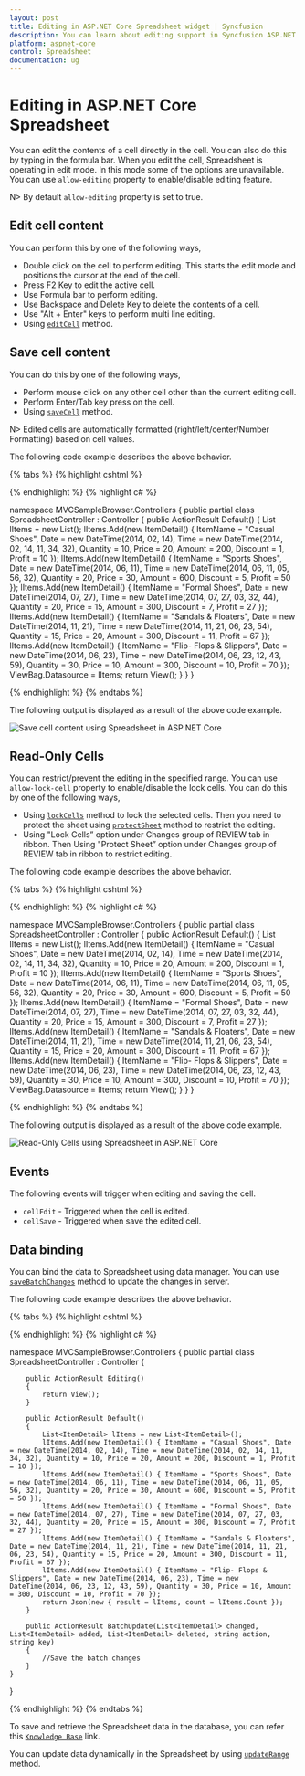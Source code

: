 ```yaml
---
layout: post
title: Editing in ASP.NET Core Spreadsheet widget | Syncfusion
description: You can learn about editing support in Syncfusion ASP.NET Core Spreadsheet control and more details. 
platform: aspnet-core
control: Spreadsheet
documentation: ug
---
```


# Editing in ASP.NET Core Spreadsheet 

You can edit the contents of a cell directly in the cell. You can also do this by typing in the formula bar. When you edit the cell, Spreadsheet is operating in edit mode. In this mode some of the options are unavailable. You can use `allow-editing` property to enable/disable editing feature.

N> By default `allow-editing` property is set to true.

## Edit cell content

You can perform this by one of the following ways,

* Double click on the cell to perform editing. This starts the edit mode and positions the cursor at the end of the cell.
* Press F2 Key to edit the active cell.
* Use Formula bar to perform editing.
* Use Backspace and Delete Key to delete the contents of a cell.
* Use "Alt + Enter" keys to perform multi line editing.
* Using [`editCell`](https://help.syncfusion.com/api/js/ejspreadsheet#methods:xledit-editcell "editCell") method.

## Save cell content

You can do this by one of the following ways,

* Perform mouse click on any other cell other than the current editing cell.
* Perform Enter/Tab key press on the cell.
* Using [`saveCell`](https://help.syncfusion.com/api/js/ejspreadsheet#methods:xledit-savecell "saveCell") method.

N> Edited cells are automatically formatted (right/left/center/Number Formatting) based on cell values.

The following code example describes the above behavior.

{% tabs %}
{% highlight cshtml %}

<ej-spread-sheet id="Spreadsheet" load-complete="loadComplete">
    <e-sheets>
        <e-sheet datasource="ViewBag.Datasource"></e-sheet>
    </e-sheets>
</ej-spread-sheet>

<script type="text/javascript">
    function loadComplete(args) {
        if(!this.isImport) {
            this.XLEdit.editCell(3, 0, true); //if true, it maintains the existing data otherwise it clears the data.
            //this.XLEdit.saveCell(); 
        }
    }
</script>
    
{% endhighlight %}
{% highlight c# %}

namespace MVCSampleBrowser.Controllers
{
    public partial class SpreadsheetController : Controller
    {
        public ActionResult Default()
        {
            List<ItemDetail> lItems = new List<ItemDetail>();
            lItems.Add(new ItemDetail() { ItemName = "Casual Shoes", Date = new DateTime(2014, 02, 14), Time = new DateTime(2014, 02, 14, 11, 34, 32), Quantity = 10, Price = 20, Amount = 200, Discount = 1, Profit = 10 });
            lItems.Add(new ItemDetail() { ItemName = "Sports Shoes", Date = new DateTime(2014, 06, 11), Time = new DateTime(2014, 06, 11, 05, 56, 32), Quantity = 20, Price = 30, Amount = 600, Discount = 5, Profit = 50 });
            lItems.Add(new ItemDetail() { ItemName = "Formal Shoes", Date = new DateTime(2014, 07, 27), Time = new DateTime(2014, 07, 27, 03, 32, 44), Quantity = 20, Price = 15, Amount = 300, Discount = 7, Profit = 27 });
            lItems.Add(new ItemDetail() { ItemName = "Sandals & Floaters", Date = new DateTime(2014, 11, 21), Time = new DateTime(2014, 11, 21, 06, 23, 54), Quantity = 15, Price = 20, Amount = 300, Discount = 11, Profit = 67 });
            lItems.Add(new ItemDetail() { ItemName = "Flip- Flops & Slippers", Date = new DateTime(2014, 06, 23), Time = new DateTime(2014, 06, 23, 12, 43, 59), Quantity = 30, Price = 10, Amount = 300, Discount = 10, Profit = 70 });
            ViewBag.Datasource = lItems;
            return View();
        }
    }
}

{% endhighlight %}
{% endtabs %}

The following output is displayed as a result of the above code example.

![Save cell content using Spreadsheet in ASP.NET Core](Editing_images/Editing_img1.png)

## Read-Only Cells

You can restrict/prevent the editing in the specified range. You can use `allow-lock-cell` property to enable/disable the lock cells. You can do this by one of the following ways,

* Using [`lockCells`](https://help.syncfusion.com/api/js/ejspreadsheet#methods:lockcells "lockCells") method to lock the selected cells. Then you need to protect the sheet using [`protectSheet`](https://help.syncfusion.com/api/js/ejspreadsheet#methods:protectsheet "protectSheet") method to restrict the editing.
* Using "Lock Cells” option under Changes group of REVIEW tab in ribbon. Then Using "Protect Sheet” option under Changes group of REVIEW tab in ribbon to restrict editing.

The following code example describes the above behavior.

{% tabs %}
{% highlight cshtml %}

<ej-spread-sheet id="Spreadsheet" load-complete="loadComplete">
    <e-sheets>
        <e-sheet datasource="ViewBag.Datasource"></e-sheet>
    </e-sheets>
</ej-spread-sheet>

<script type="text/javascript">
    function loadComplete(args) {
        if(!this.isImport) {
            this.protectSheet(false);
            this.lockCells("A1:A5”, true);
            this.protectSheet(true);
        }
    }
</script>
    
{% endhighlight %}
{% highlight c# %}

namespace MVCSampleBrowser.Controllers
{
    public partial class SpreadsheetController : Controller
    {
        public ActionResult Default()
        {
            List<ItemDetail> lItems = new List<ItemDetail>();
            lItems.Add(new ItemDetail() { ItemName = "Casual Shoes", Date = new DateTime(2014, 02, 14), Time = new DateTime(2014, 02, 14, 11, 34, 32), Quantity = 10, Price = 20, Amount = 200, Discount = 1, Profit = 10 });
            lItems.Add(new ItemDetail() { ItemName = "Sports Shoes", Date = new DateTime(2014, 06, 11), Time = new DateTime(2014, 06, 11, 05, 56, 32), Quantity = 20, Price = 30, Amount = 600, Discount = 5, Profit = 50 });
            lItems.Add(new ItemDetail() { ItemName = "Formal Shoes", Date = new DateTime(2014, 07, 27), Time = new DateTime(2014, 07, 27, 03, 32, 44), Quantity = 20, Price = 15, Amount = 300, Discount = 7, Profit = 27 });
            lItems.Add(new ItemDetail() { ItemName = "Sandals & Floaters", Date = new DateTime(2014, 11, 21), Time = new DateTime(2014, 11, 21, 06, 23, 54), Quantity = 15, Price = 20, Amount = 300, Discount = 11, Profit = 67 });
            lItems.Add(new ItemDetail() { ItemName = "Flip- Flops & Slippers", Date = new DateTime(2014, 06, 23), Time = new DateTime(2014, 06, 23, 12, 43, 59), Quantity = 30, Price = 10, Amount = 300, Discount = 10, Profit = 70 });
            ViewBag.Datasource = lItems;
            return View();
        }
    }
}

{% endhighlight %}
{% endtabs %}

The following output is displayed as a result of the above code example.

![Read-Only Cells using Spreadsheet in ASP.NET Core](Editing_images/Editing_img2.png)

## Events

The following events will trigger when editing and saving the cell. 

* `cellEdit` - Triggered when the cell is edited.
* `cellSave` - Triggered when save the edited cell.

## Data binding

You can bind the data to Spreadsheet using data manager. You can use [`saveBatchChanges`](https://help.syncfusion.com/api/js/ejspreadsheet#methods:savebatchchanges "saveBatchChanges") method to update the changes in server.  

The following code example describes the above behavior.

{% tabs %}
{% highlight cshtml %}

<ej-spread-sheet id="Spreadsheet" load-complete="loadComplete">
    <e-sheets>
        <e-sheet>
            <e-datamanager url="Default" batch-url="BatchUpdate" adaptor="UrlAdaptor"></e-datamanager>
        </e-sheet>
    </e-sheets>
</ej-spread-sheet>

<script type="text/javascript">
    function loadComplete(args) {
        if (!this.isImport) {
            this.XLEdit.updateValue("I2", "amazon");
            this.XLEdit.updateValue("J2", "flipkart");
            this.saveBatchChanges(this.getActiveSheetIndex());
        }
    }
    </script>
    
{% endhighlight %}
{% highlight c# %}

namespace MVCSampleBrowser.Controllers
{
    public partial class SpreadsheetController : Controller
    {

        public ActionResult Editing()
        {          
            return View();
        }      

        public ActionResult Default()
        {
            List<ItemDetail> lItems = new List<ItemDetail>();
            lItems.Add(new ItemDetail() { ItemName = "Casual Shoes", Date = new DateTime(2014, 02, 14), Time = new DateTime(2014, 02, 14, 11, 34, 32), Quantity = 10, Price = 20, Amount = 200, Discount = 1, Profit = 10 });
            lItems.Add(new ItemDetail() { ItemName = "Sports Shoes", Date = new DateTime(2014, 06, 11), Time = new DateTime(2014, 06, 11, 05, 56, 32), Quantity = 20, Price = 30, Amount = 600, Discount = 5, Profit = 50 });
            lItems.Add(new ItemDetail() { ItemName = "Formal Shoes", Date = new DateTime(2014, 07, 27), Time = new DateTime(2014, 07, 27, 03, 32, 44), Quantity = 20, Price = 15, Amount = 300, Discount = 7, Profit = 27 });
            lItems.Add(new ItemDetail() { ItemName = "Sandals & Floaters", Date = new DateTime(2014, 11, 21), Time = new DateTime(2014, 11, 21, 06, 23, 54), Quantity = 15, Price = 20, Amount = 300, Discount = 11, Profit = 67 });
            lItems.Add(new ItemDetail() { ItemName = "Flip- Flops & Slippers", Date = new DateTime(2014, 06, 23), Time = new DateTime(2014, 06, 23, 12, 43, 59), Quantity = 30, Price = 10, Amount = 300, Discount = 10, Profit = 70 });
            return Json(new { result = lItems, count = lItems.Count });
        }

        public ActionResult BatchUpdate(List<ItemDetail> changed, List<ItemDetail> added, List<ItemDetail> deleted, string action, string key)
        {
            //Save the batch changes
        }
    }
}

{% endhighlight %}
{% endtabs %}

To save and retrieve the Spreadsheet data in the database, you can refer this [`Knowledge Base`](https://support.syncfusion.com/kb/article/6923/how-to-save-and-retrieve-the-spreadsheet-data-in-database) link.

You can update data dynamically in the Spreadsheet by using [`updateRange`](https://help.syncfusion.com/api/js/ejspreadsheet#methods:updaterange "updateRange") method.